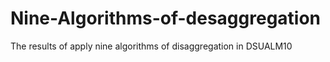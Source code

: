 # Nine-Algorithms-of-desaggregation
The results  of apply nine algorithms of disaggregation in DSUALM10
